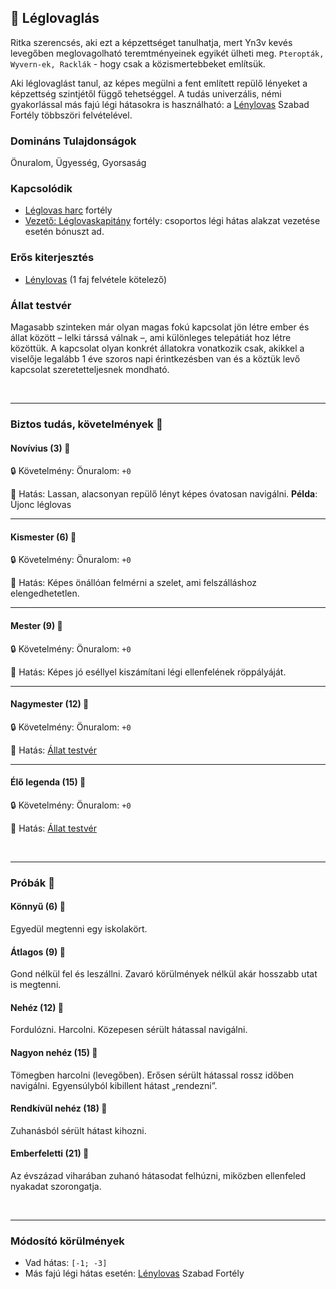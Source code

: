 ## 🔵 Léglovaglás

Ritka szerencsés, aki ezt a képzettséget tanulhatja, mert Yn3v kevés levegőben meglovagolható teremtményeinek egyikét ülheti meg. `Pteropták, Wyvern-ek, Racklák` - hogy csak a közismertebbeket említsük.

Aki léglovaglást tanul, az képes megülni a fent említett repülő lényeket a képzettség szintjétől függő tehetséggel. A tudás univerzális, némi gyakorlással más fajú légi hátasokra is használható: a [Lénylovas](../fortelyok.szabad/lenylovas.md) Szabad Fortély többszöri felvételével.

### Domináns Tulajdonságok

Önuralom, Ügyesség, Gyorsaság

### Kapcsolódik

- [Léglovas harc](../fortelyok.harci/leglovas_harc.md) fortély
- [Vezető: Léglovaskapitány](../fortelyok.harci/vezeto_leglovaskapitany.md) fortély: csoportos légi hátas alakzat vezetése esetén bónuszt ad.

### Erős kiterjesztés

- [Lénylovas](../fortelyok.szabad/lenylovas.md) (1 faj felvétele kötelező)

### Állat testvér

Magasabb szinteken már olyan magas fokú kapcsolat jön létre ember és állat között – lelki társsá válnak –, ami különleges telepátiát hoz létre közöttük. A kapcsolat olyan konkrét állatokra vonatkozik csak, akikkel a viselője legalább 1 éve szoros napi érintkezésben van és a köztük levő kapcsolat szeretetteljesnek mondható.

<br />

---
### Biztos tudás, követelmények 📖

#### Novívius (3) 📖

🔒 Követelmény: Önuralom: `+0`

🌟 Hatás: Lassan, alacsonyan repülő lényt képes óvatosan navigálni. **Példa**: Újonc léglovas

---
#### Kismester (6) 📖

🔒 Követelmény: Önuralom: `+0`

🌟 Hatás: Képes önállóan felmérni a szelet, ami felszálláshoz elengedhetetlen.

---
#### Mester (9) 📖

🔒 Követelmény: Önuralom: `+0`

🌟 Hatás: Képes jó eséllyel kiszámítani légi ellenfelének röppályáját.

---
#### Nagymester (12) 📖

🔒 Követelmény: Önuralom: `+0`

🌟 Hatás: [Állat testvér](#b%C3%B3nusz-%C3%A1llat-testv%C3%A9r)

---
#### Élő legenda (15) 📖

🔒 Követelmény: Önuralom: `+0`

🌟 Hatás: [Állat testvér](#b%C3%B3nusz-%C3%A1llat-testv%C3%A9r)

<br />

---
### Próbák 🎲

#### Könnyű (6) 🎲 

Egyedül megtenni egy iskolakört.

#### Átlagos (9) 🎲 

Gond nélkül fel és leszállni. Zavaró körülmények nélkül akár hosszabb utat is megtenni.

#### Nehéz (12) 🎲 

Fordulózni. Harcolni. Közepesen sérült hátassal navigálni.

#### Nagyon nehéz (15) 🎲 

Tömegben harcolni (levegőben). Erősen sérült hátassal rossz időben navigálni. Egyensúlyból kibillent hátast „rendezni”.

#### Rendkívül nehéz (18) 🎲 

Zuhanásból sérült hátast kihozni.

#### Emberfeletti (21) 🎲 

Az évszázad viharában zuhanó hátasodat felhúzni, miközben ellenfeled nyakadat szorongatja.

<br />

---
### Módosító körülmények

- Vad hátas: `[-1; -3]`
- Más fajú légi hátas esetén: [Lénylovas](../fortelyok.szabad/lenylovas.md) Szabad Fortély
